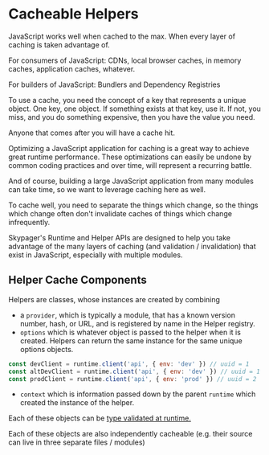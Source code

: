# Cacheable Helpers

JavaScript works well when cached to the max.  When every layer of caching is taken advantage of.  

For consumers of JavaScript: CDNs, local browser caches, in memory caches, application caches, whatever.  

For builders of JavaScript: Bundlers and Dependency Registries

To use a cache, you need the concept of a key that represents a unique object.  One key, one object.  If something exists at that key, use it. If not, you miss, and you do something expensive, then you have the value you need.  

Anyone that comes after you will have a cache hit.

Optimizing a JavaScript application for caching is a great way to achieve great runtime performance.  These optimizations can easily be undone by common coding practices and over time, will represent a recurring battle.

And of course, building a large JavaScript application from many modules can take time, so we want to leverage caching here as well.

To cache well, you need to separate the things which change, so the things which change often don't invalidate caches of things which change infrequently.

Skypager's Runtime and Helper APIs are designed to help you take advantage of the many layers of caching (and validation / invalidation) that exist in JavaScript, especially with multiple modules.

## Helper Cache Components

Helpers are classes, whose instances are created by combining 

- a `provider`, which is typically a module, that has a known version number, hash, or URL, and is registered by name in the Helper registry.
- `options` which is whatever object is passed to the helper when it is created.  Helpers can return the same instance for the same unique options objects.

```javascript
const devClient = runtime.client('api', { env: 'dev' }) // uuid = 1
const altDevClient = runtime.client('api', { env: 'dev' }) // uuid = 1
const prodClient = runtime.client('api', { env: 'prod' }) // uuid = 2
```

- `context` which is information passed down by the parent `runtime` which created the instance of the helper.

Each of these objects can be [type validated at runtime.](../Helper.md)

Each of these objects are also independently cacheable (e.g. their source can live in three separate files / modules)